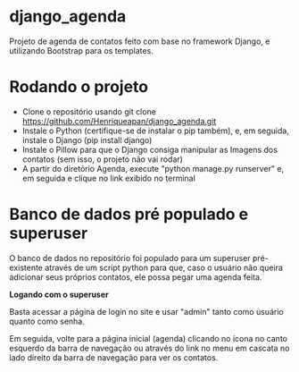 # django_agenda
Projeto de agenda de contatos feito com base no framework Django, e utilizando Bootstrap para os templates.

# Rodando o projeto
 - Clone o repositório usando git clone https://github.com/Henriqueapan/django_agenda.git
 - Instale o Python (certifique-se de instalar o pip também), e, em seguida, instale o Django (pip install django)
 - Instale o Pillow para que o Django consiga manipular as Imagens dos contatos (sem isso, o projeto não vai rodar)
 - A partir do diretório Agenda, execute "python manage.py runserver" e, em seguida e clique no link exibido no terminal

# Banco de dados pré populado e superuser
O banco de dados no repositório foi populado para um superuser pré-existente através de um script python para que, caso o usuário não queira adicionar seus próprios contatos, ele possa pegar uma agenda feita.

**Logando com o superuser**

Basta acessar a página de login no site e usar "admin" tanto como usuário quanto como senha.

Em seguida, volte para a página inicial (agenda) clicando no ícona no canto esquerdo da barra de navegação ou através do link no menu em cascata no lado direito da barra de navegação para ver os contatos.
 
